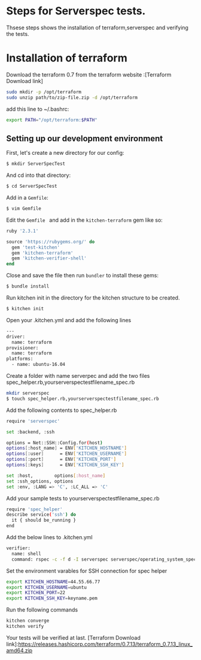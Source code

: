 # Steps for Serverspec tests.
Thsese steps shows the installation of terraform,serverspec and verifying the tests.

#  Installation of terraform 
Download the terraform 0.7 from the terraform website :[Terraform Download link]

```bash
sudo mkdir -p /opt/terraform
sudo unzip path/to/zip-file.zip -d /opt/terraform
```
 add this line to ~/.bashrc:
 
 ```bash
export PATH="/opt/terraform:$PATH"
```

## Setting up our development environment

First, let's create a new directory for our config:

```bash
$ mkdir ServerSpecTest
```

And cd into that directory:

```bash
$ cd ServerSpecTest
```


Add in a `Gemfile`:

```bash
$ vim Gemfile
```

Edit the `Gemfile ` and add in the `kitchen-terraform` gem like so:

```ruby
ruby '2.3.1'

source 'https://rubygems.org/' do
  gem 'test-kitchen'
  gem 'kitchen-terraform'
  gem 'kitchen-verifier-shell'
end
```

Close and save the file then run `bundler` to install these gems:

```bash
$ bundle install
```

Run kitchen init in the directory for the kitchen structure to be created.
```bash
$ kitchen init
```
Open your .kitchen.yml and add the following lines
```bash
---
driver:
  name: terraform
provisioner:
  name: terraform
platforms:
  - name: ubuntu-16.04
```

Create a folder with name serverpec and add the two files spec_helper.rb,yourserverspectestfilename_spec.rb

```bash
mkdir serverspec
$ touch spec_helper.rb,yourserverspectestfilename_spec.rb
```

Add the following contents to spec_helper.rb
```bash
require 'serverspec'

set :backend, :ssh

options = Net::SSH::Config.for(host)
options[:host_name] = ENV['KITCHEN_HOSTNAME']
options[:user]      = ENV['KITCHEN_USERNAME']
options[:port]      = ENV['KITCHEN_PORT']
options[:keys]      = ENV['KITCHEN_SSH_KEY']

set :host,        options[:host_name]
set :ssh_options, options
set :env, :LANG => 'C', :LC_ALL => 'C'
```

Add your sample tests to yourserverspectestfilename_spec.rb
```bash
require 'spec_helper'
describe service('ssh') do
  it { should be_running }
end
```

Add the below lines to .kitchen.yml
```bash
verifier:
  name: shell
  command: rspec -c -f d -I serverspec serverspec/operating_system_spec.rb
```
Set the environment varables for SSH connection for spec helper
```bash
export KITCHEN_HOSTNAME=44.55.66.77
export KITCHEN_USERNAME=ubuntu
export KITCHEN_PORT=22
export KITCHEN_SSH_KEY=keyname.pem
```

Run the following commands
```bash
kitchen converge
kitchen verify
```

Your tests will be verified at last.
[Terraform Download link]:https://releases.hashicorp.com/terraform/0.7.13/terraform_0.7.13_linux_amd64.zip
